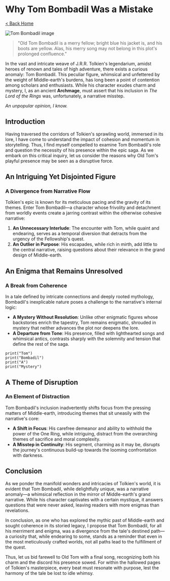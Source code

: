 # Why Tom Bombadil Was a Mistake

[< Back Home](/)

![Tom Bombadil image](/images/tom.png)

> "Old Tom Bombadil is a merry fellow; bright blue his jacket is, and his boots are yellow. Alas, his merry song may not belong in this plot's prolonged confluence."

In the vast and intricate weave of J.R.R. Tolkien's legendarium, amidst heroes of renown and tales of high adventure, there exists a curious anomaly: Tom Bombadil. This peculiar figure, whimsical and unfettered by the weight of Middle-earth's burdens, has long been a point of contention among scholars and enthusiasts. While his character exudes charm and mystery, I, as an ancient **Archmage**, must assert that his inclusion in _The Lord of the Rings_ was, unfortunately, a narrative misstep.

_An unpopular opinion, I know._

## Introduction

Having traversed the corridors of Tolkien's sprawling world, immersed in its lore, I have come to understand the impact of cohesion and momentum in storytelling. Thus, I find myself compelled to examine Tom Bombadil's role and question the necessity of his presence within the epic saga. As we embark on this critical inquiry, let us consider the reasons why Old Tom's playful presence may be seen as a disruptive force.

## An Intriguing Yet Disjointed Figure

### A Divergence from Narrative Flow

Tolkien's epic is known for its meticulous pacing and the gravity of its themes. Enter Tom Bombadil—a character whose frivolity and detachment from worldly events create a jarring contrast within the otherwise cohesive narrative:

1. **An Unnecessary Interlude**: The encounter with Tom, while quaint and endearing, serves as a temporal diversion that detracts from the urgency of the Fellowship's quest.
2. **An Outlier in Purpose**: His escapades, while rich in mirth, add little to the central narrative, raising questions about their relevance in the grand design of Middle-earth.

## An Enigma that Remains Unresolved

### A Break from Coherence

In a tale defined by intricate connections and deeply rooted mythology, Bombadil's inexplicable nature poses a challenge to the narrative's internal logic:

- **A Mystery Without Resolution**: Unlike other enigmatic figures whose backstories enrich the tapestry, Tom remains enigmatic, shrouded in mystery that neither advances the plot nor deepens the lore.
- **A Departure from Tone**: His presence, filled with lighthearted songs and whimsical antics, contrasts sharply with the solemnity and tension that define the rest of the saga.

```
print("Tom")
print("Bombadil")
print("A")
print("Mystery")
```

## A Theme of **Disruption**

### An Element of Distraction

Tom Bombadil's inclusion inadvertently shifts focus from the pressing matters of
Middle-earth, introducing themes that sit uneasily with the narrative's core:

- **A Shift in Focus**: His carefree demeanor and ability to withhold the power
  of the One Ring, while intriguing, distract from the overarching themes of
  sacrifice and moral complexity.
- **A Misstep in Continuity**: His segment, charming as it may be, disrupts the
  journey's continuous build-up towards the looming confrontation with darkness.

## Conclusion

As we ponder the manifold wonders and intricacies of Tolkien's world, it is
evident that Tom Bombadil, while delightfully unique, was a narrative anomaly—a
whimsical reflection in the mirror of Middle-earth's grand narrative. While his
character captivates with a certain mystique, it answers questions that were
never asked, leaving readers with more enigmas than revelations.

In conclusion, as one who has explored the mythic past of Middle-earth and
sought coherence in its storied legacy, I propose that Tom Bombadil, for all his
merriment and enigma, was a divergence from the tale's destined path—a curiosity
that, while endearing to some, stands as a reminder that even in the most
meticulously crafted worlds, not all paths lead to the fulfillment of the quest.

Thus, let us bid farewell to Old Tom with a final song, recognizing both his
charm and the discord his presence sowed. For within the hallowed pages of
Tolkien's masterpiece, every beat must resonate with purpose, lest the harmony
of the tale be lost to idle whimsy.
